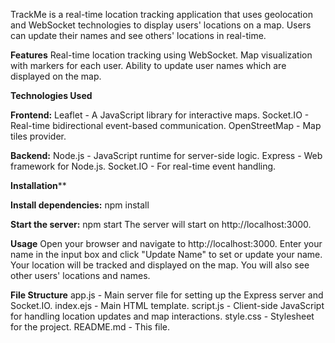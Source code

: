 TrackMe is a real-time location tracking application that uses geolocation and WebSocket technologies to display users' locations on a map. Users can update their names and see others' locations in real-time.

**Features**
Real-time location tracking using WebSocket.
Map visualization with markers for each user.
Ability to update user names which are displayed on the map.

**Technologies Used**

**Frontend:**
Leaflet - A JavaScript library for interactive maps.
Socket.IO - Real-time bidirectional event-based communication.
OpenStreetMap - Map tiles provider.

**Backend:**
Node.js - JavaScript runtime for server-side logic.
Express - Web framework for Node.js.
Socket.IO - For real-time event handling.

****Installation******


**Install dependencies:**
npm install

**Start the server:**
npm start
The server will start on http://localhost:3000.

**Usage**
Open your browser and navigate to http://localhost:3000.
Enter your name in the input box and click "Update Name" to set or update your name.
Your location will be tracked and displayed on the map. You will also see other users' locations and names.

**File Structure**
app.js - Main server file for setting up the Express server and Socket.IO.
index.ejs - Main HTML template.
script.js - Client-side JavaScript for handling location updates and map interactions.
style.css - Stylesheet for the project.
README.md - This file.

